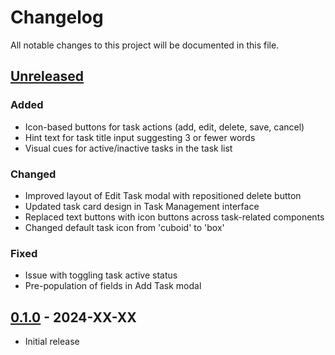 # Changelog

All notable changes to this project will be documented in this file.

## [Unreleased]

### Added
- Icon-based buttons for task actions (add, edit, delete, save, cancel)
- Hint text for task title input suggesting 3 or fewer words
- Visual cues for active/inactive tasks in the task list

### Changed
- Improved layout of Edit Task modal with repositioned delete button
- Updated task card design in Task Management interface
- Replaced text buttons with icon buttons across task-related components
- Changed default task icon from 'cuboid' to 'box'

### Fixed
- Issue with toggling task active status
- Pre-population of fields in Add Task modal

## [0.1.0] - 2024-XX-XX
- Initial release

[Unreleased]: https://github.com/yourusername/tascheged/compare/v0.1.0...HEAD
[0.1.0]: https://github.com/yourusername/tascheged/releases/tag/v0.1.0